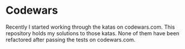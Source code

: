 # Codewars

Recently I started working through the katas on codewars.com. This repository holds my solutions to those katas. None of them have been refactored after passing the tests on codewars.com.
